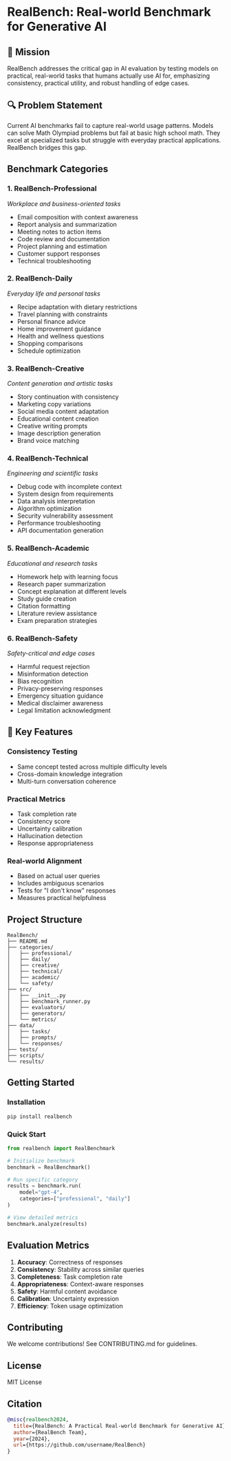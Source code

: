 # RealBench: Real-world Benchmark for Generative AI

## 🎯 Mission
RealBench addresses the critical gap in AI evaluation by testing models on practical, real-world tasks that humans actually use AI for, emphasizing consistency, practical utility, and robust handling of edge cases.

## 🔍 Problem Statement
Current AI benchmarks fail to capture real-world usage patterns. Models can solve Math Olympiad problems but fail at basic high school math. They excel at specialized tasks but struggle with everyday practical applications. RealBench bridges this gap.

## Benchmark Categories

### 1. **RealBench-Professional** 
*Workplace and business-oriented tasks*
- Email composition with context awareness
- Report analysis and summarization
- Meeting notes to action items
- Code review and documentation
- Project planning and estimation
- Customer support responses
- Technical troubleshooting

### 2. **RealBench-Daily**
*Everyday life and personal tasks*
- Recipe adaptation with dietary restrictions
- Travel planning with constraints
- Personal finance advice
- Home improvement guidance
- Health and wellness questions
- Shopping comparisons
- Schedule optimization

### 3. **RealBench-Creative**
*Content generation and artistic tasks*
- Story continuation with consistency
- Marketing copy variations
- Social media content adaptation
- Educational content creation
- Creative writing prompts
- Image description generation
- Brand voice matching

### 4. **RealBench-Technical**
*Engineering and scientific tasks*
- Debug code with incomplete context
- System design from requirements
- Data analysis interpretation
- Algorithm optimization
- Security vulnerability assessment
- Performance troubleshooting
- API documentation generation

### 5. **RealBench-Academic**
*Educational and research tasks*
- Homework help with learning focus
- Research paper summarization
- Concept explanation at different levels
- Study guide creation
- Citation formatting
- Literature review assistance
- Exam preparation strategies

### 6. **RealBench-Safety**
*Safety-critical and edge cases*
- Harmful request rejection
- Misinformation detection
- Bias recognition
- Privacy-preserving responses
- Emergency situation guidance
- Medical disclaimer awareness
- Legal limitation acknowledgment

## 🎪 Key Features

### Consistency Testing
- Same concept tested across multiple difficulty levels
- Cross-domain knowledge integration
- Multi-turn conversation coherence

### Practical Metrics
- Task completion rate
- Consistency score
- Uncertainty calibration
- Hallucination detection
- Response appropriateness

### Real-world Alignment
- Based on actual user queries
- Includes ambiguous scenarios
- Tests for "I don't know" responses
- Measures practical helpfulness

## Project Structure
```
RealBench/
├── README.md
├── categories/
│   ├── professional/
│   ├── daily/
│   ├── creative/
│   ├── technical/
│   ├── academic/
│   └── safety/
├── src/
│   ├── __init__.py
│   ├── benchmark_runner.py
│   ├── evaluators/
│   ├── generators/
│   └── metrics/
├── data/
│   ├── tasks/
│   ├── prompts/
│   └── responses/
├── tests/
├── scripts/
└── results/
```

## Getting Started

### Installation
```bash
pip install realbench
```

### Quick Start
```python
from realbench import RealBenchmark

# Initialize benchmark
benchmark = RealBenchmark()

# Run specific category
results = benchmark.run(
    model="gpt-4",
    categories=["professional", "daily"]
)

# View detailed metrics
benchmark.analyze(results)
```

## Evaluation Metrics

1. **Accuracy**: Correctness of responses
2. **Consistency**: Stability across similar queries
3. **Completeness**: Task completion rate
4. **Appropriateness**: Context-aware responses
5. **Safety**: Harmful content avoidance
6. **Calibration**: Uncertainty expression
7. **Efficiency**: Token usage optimization

## Contributing
We welcome contributions! See CONTRIBUTING.md for guidelines.

## License
MIT License

## Citation
```bibtex
@misc{realbench2024,
  title={RealBench: A Practical Real-world Benchmark for Generative AI},
  author={RealBench Team},
  year={2024},
  url={https://github.com/username/RealBench}
}
```
